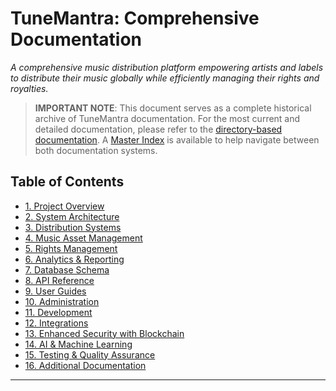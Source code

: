 # TuneMantra: Comprehensive Documentation

*A comprehensive music distribution platform empowering artists and labels to distribute their music globally while efficiently managing their rights and royalties.*

> **IMPORTANT NOTE**: This document serves as a complete historical archive of TuneMantra documentation.
> For the most current and detailed documentation, please refer to the [directory-based documentation](./).
> A [Master Index](MASTER_INDEX.md) is available to help navigate between both documentation systems.

## Table of Contents

- [1. Project Overview](#1.-project-overview)
- [2. System Architecture](#2.-system-architecture)
- [3. Distribution Systems](#3.-distribution-systems)
- [4. Music Asset Management](#4.-music-asset-management)
- [5. Rights Management](#5.-rights-management)
- [6. Analytics & Reporting](#6.-analytics-and-reporting)
- [7. Database Schema](#7.-database-schema)
- [8. API Reference](#8.-api-reference)
- [9. User Guides](#9.-user-guides)
- [10. Administration](#10.-administration)
- [11. Development](#11.-development)
- [12. Integrations](#12.-integrations)
- [13. Enhanced Security with Blockchain](#13.-enhanced-security-with-blockchain)
- [14. AI & Machine Learning](#14.-ai-and-machine-learning)
- [15. Testing & Quality Assurance](#15.-testing-and-quality-assurance)
- [16. Additional Documentation](#16.-additional-documentation)

---

